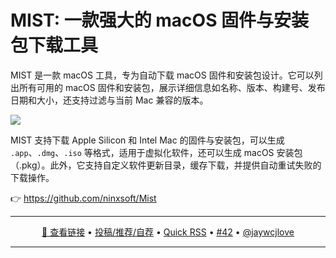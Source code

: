 MIST: 一款强大的 macOS 固件与安装包下载工具
===

MIST 是一款 macOS 工具，专为自动下载 macOS 固件和安装包设计。它可以列出所有可用的 macOS 固件和安装包，展示详细信息如名称、版本、构建号、发布日期和大小，还支持过滤与当前 Mac 兼容的版本。

![](https://github.com/user-attachments/assets/7b8efe9c-92ac-4c7d-9fba-e1df8efe14d8)

MIST 支持下载 Apple Silicon 和 Intel Mac 的固件与安装包，可以生成 `.app`、`.dmg`、`.iso` 等格式，适用于虚拟化软件，还可以生成 macOS 安装包（.pkg）。此外，它支持自定义软件更新目录，缓存下载，并提供自动重试失败的下载操作。

👉 https://github.com/ninxsoft/Mist

---

<p align="center">
<a href="https://github.com/ninxsoft/Mist" target="_blank">🔗 查看链接</a> • 
<a href="https://github.com/jaywcjlove/quick-rss/issues/new/choose" target="_blank">投稿/推荐/自荐</a> • 
<a href="https://wangchujiang.com/quick-rss/feeds/index.html" target="_blank">Quick RSS</a> • 
<a href="https://github.com/jaywcjlove/quick-rss/issues/42" target="_blank">#42</a> • 
<a href="https://github.com/jaywcjlove" target="_blank">@jaywcjlove</a>
</p>

---
    